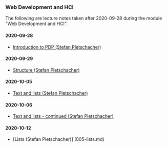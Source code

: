 ### Web Development and HCI

The following are lecture notes taken after 2020-09-28 during the module "Web Development and HCI".

#### 2020-09-28

* [Introduction to PDP (Stefan Pletschacher)](001-introduction-to-wdhci.md)  

#### 2020-09-29

* [Structure (Stefan Pletschacher)](002-structure.md) 

#### 2020-10-05

* [Text and lists (Stefan Pletschacher)](003-text-and-lists.md)  

#### 2020-10-06

* [Text and lists - continued (Stefan Pletschacher)](004-text-and-lists-continued.md)  

#### 2020-10-12

* [Lists (Stefan Pletschacher)] (005-lists.md)  
